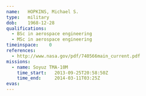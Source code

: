 ```yaml
---
name:	HOPKINS, Michael S.
type:	military
dob:	1968-12-28
qualifications:
  - BSc in aerospace engineering
  - MSc in aerospace engineering
timeinspace:	0
references:
  - http://www.nasa.gov/pdf/740566main_current.pdf
missions:
  - name: Soyuz TMA-10M
    time_start:   2013-09-25T20:58:50Z
    time_end:     2014-03-11T03:25Z
evas:
---
```


